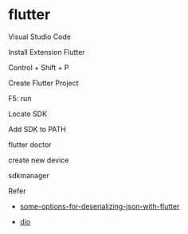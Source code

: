 # flutter


Visual Studio Code

Install Extension Flutter

Control + Shift + P

Create Flutter Project

F5: run

Locate SDK

Add SDK to PATH

flutter doctor

create new device 

sdkmanager

Refer

* [some-options-for-deserializing-json-with-flutter](https://medium.com/flutter/some-options-for-deserializing-json-with-flutter-7481325a4450)

* [dio](https://pub.dev/packages/dio)
